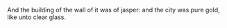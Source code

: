 And the building of the wall of it was of jasper: and the city was pure gold, like unto clear glass.
